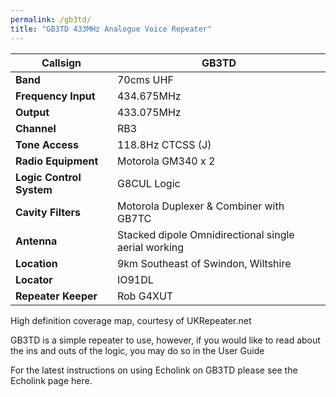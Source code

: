 ```yaml
---
permalink: /gb3td/
title: "GB3TD 433MHz Analogue Voice Repeater"
---
```

|**Callsign**|**GB3TD**|
|---|---|
|**Band**|70cms UHF|
|**Frequency	Input**| 434.675MHz|
|**Output**| 433.075MHz|
|**Channel**|	RB3|
|**Tone Access**|	118.8Hz CTCSS (J)|
|**Radio Equipment**| Motorola GM340 x 2|
|**Logic Control System**|G8CUL Logic|
|**Cavity Filters**|Motorola Duplexer & Combiner with GB7TC|
|**Antenna**|Stacked dipole Omnidirectional single aerial working|
|**Location**|9km Southeast of Swindon, Wiltshire|
|**Locator**|	IO91DL|
|**Repeater Keeper**|Rob G4XUT|


High definition coverage map, courtesy of UKRepeater.net

GB3TD is a simple repeater to use, however, if you would like to read about the ins and outs of the logic, you may do so in the User Guide

For the latest instructions on using Echolink on GB3TD please see the Echolink page here.
